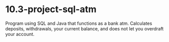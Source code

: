# 10.3-project-sql-atm

Program using SQL and Java that functions as a bank atm. Calculates deposits, withdrawals, your current balance, and does not let you overdraft your account. 
